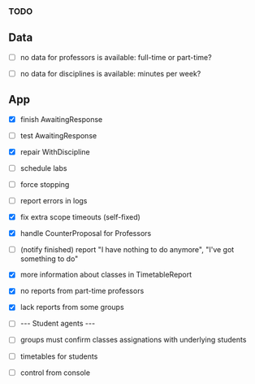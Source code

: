 ### TODO

## Data

- [ ] no data for professors is available: full-time or part-time?
- [ ] no data for disciplines is available: minutes per week?



## App

- [x] finish AwaitingResponse
- [ ] test AwaitingResponse
- [x] repair WithDiscipline


- [ ] schedule labs
- [ ] force stopping
- [ ] report errors in logs
- [x] fix extra scope timeouts (self-fixed)
- [x] handle CounterProposal for Professors
- [ ] (notify finished) report "I have nothing to do anymore", "I've got something to do"
- [x] more information about classes in TimetableReport


- [x] no reports from part-time professors
- [x] lack reports from some groups


- [ ] --- Student agents ---
- [ ] groups must confirm classes assignations with underlying students
- [ ] timetables for students


- [ ] control from console